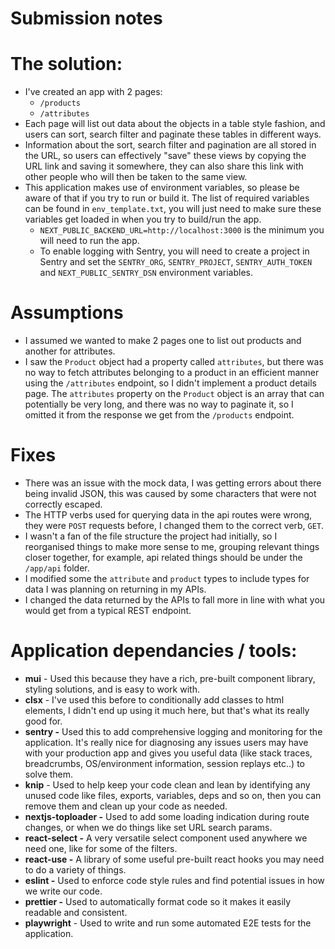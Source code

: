 # Submission notes

# The solution:

- I've created an app with 2 pages:
  - `/products`
  - `/attributes`
- Each page will list out data about the objects in a table style fashion, and users can sort, search filter and paginate these tables in different ways.
- Information about the sort, search filter and pagination are all stored in the URL, so users can effectively "save" these views by copying the URL link and saving it somewhere, they can also share this link with other people who will then be taken to the same view.
- This application makes use of environment variables, so please be aware of that if you try to run or build it. The list of required variables can be found in `env_template.txt`, you will just need to make sure these variables get loaded in when you try to build/run the app.
  - `NEXT_PUBLIC_BACKEND_URL=http://localhost:3000` is the minimum you will need to run the app.
  - To enable logging with Sentry, you will need to create a project in Sentry and set the `SENTRY_ORG`, `SENTRY_PROJECT`, `SENTRY_AUTH_TOKEN` and `NEXT_PUBLIC_SENTRY_DSN` environment variables.

# Assumptions

- I assumed we wanted to make 2 pages one to list out products and another for attributes.
- I saw the `Product` object had a property called `attributes`, but there was no way to fetch attributes belonging to a product in an efficient manner using the `/attributes` endpoint, so I didn't implement a product details page. The `attributes` property on the `Product` object is an array that can potentially be very long, and there was no way to paginate it, so I omitted it from the response we get from the `/products` endpoint.

# Fixes

- There was an issue with the mock data, I was getting errors about there being invalid JSON, this was caused by some characters that were not correctly escaped.
- The HTTP verbs used for querying data in the api routes were wrong, they were `POST` requests before, I changed them to the correct verb, `GET`.
- I wasn't a fan of the file structure the project had initially, so I reorganised things to make more sense to me, grouping relevant things closer together, for example, api related things should be under the `/app/api` folder.
- I modified some the `attribute` and `product` types to include types for data I was planning on returning in my APIs.
- I changed the data returned by the APIs to fall more in line with what you would get from a typical REST endpoint.

# Application dependancies / tools:

- **mui** - Used this because they have a rich, pre-built component library, styling solutions, and is easy to work with.
- **clsx** - I've used this before to conditionally add classes to html elements, I didn't end up using it much here, but that's what its really good for.
- **sentry -** Used this to add comprehensive logging and monitoring for the application. It's really nice for diagnosing any issues users may have with your production app and gives you useful data (like stack traces, breadcrumbs, OS/environment information, session replays etc..) to solve them.
- **knip** - Used to help keep your code clean and lean by identifying any unused code like files, exports, variables, deps and so on, then you can remove them and clean up your code as needed.
- **nextjs-toploader -** Used to add some loading indication during route changes, or when we do things like set URL search params.
- **react-select -** A very versatile select component used anywhere we need one, like for some of the filters.
- **react-use -** A library of some useful pre-built react hooks you may need to do a variety of things.
- **eslint -** Used to enforce code style rules and find potential issues in how we write our code.
- **prettier -** Used to automatically format code so it makes it easily readable and consistent.
- **playwright** - Used to write and run some automated E2E tests for the application.
